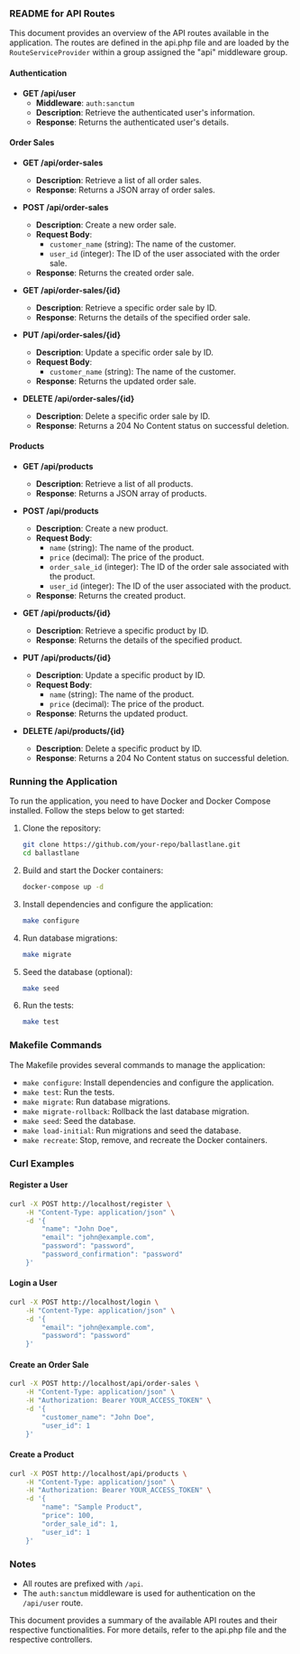 ### README for API Routes

This document provides an overview of the API routes available in the application. The routes are defined in the api.php file and are loaded by the `RouteServiceProvider` within a group assigned the "api" middleware group.

#### Authentication

- **GET /api/user**
  - **Middleware**: `auth:sanctum`
  - **Description**: Retrieve the authenticated user's information.
  - **Response**: Returns the authenticated user's details.

#### Order Sales

- **GET /api/order-sales**
  - **Description**: Retrieve a list of all order sales.
  - **Response**: Returns a JSON array of order sales.

- **POST /api/order-sales**
  - **Description**: Create a new order sale.
  - **Request Body**:
    - `customer_name` (string): The name of the customer.
    - `user_id` (integer): The ID of the user associated with the order sale.
  - **Response**: Returns the created order sale.

- **GET /api/order-sales/{id}**
  - **Description**: Retrieve a specific order sale by ID.
  - **Response**: Returns the details of the specified order sale.

- **PUT /api/order-sales/{id}**
  - **Description**: Update a specific order sale by ID.
  - **Request Body**:
    - `customer_name` (string): The name of the customer.
  - **Response**: Returns the updated order sale.

- **DELETE /api/order-sales/{id}**
  - **Description**: Delete a specific order sale by ID.
  - **Response**: Returns a 204 No Content status on successful deletion.

#### Products

- **GET /api/products**
  - **Description**: Retrieve a list of all products.
  - **Response**: Returns a JSON array of products.

- **POST /api/products**
  - **Description**: Create a new product.
  - **Request Body**:
    - `name` (string): The name of the product.
    - `price` (decimal): The price of the product.
    - `order_sale_id` (integer): The ID of the order sale associated with the product.
    - `user_id` (integer): The ID of the user associated with the product.
  - **Response**: Returns the created product.

- **GET /api/products/{id}**
  - **Description**: Retrieve a specific product by ID.
  - **Response**: Returns the details of the specified product.

- **PUT /api/products/{id}**
  - **Description**: Update a specific product by ID.
  - **Request Body**:
    - `name` (string): The name of the product.
    - `price` (decimal): The price of the product.
  - **Response**: Returns the updated product.

- **DELETE /api/products/{id}**
  - **Description**: Delete a specific product by ID.
  - **Response**: Returns a 204 No Content status on successful deletion.

### Running the Application

To run the application, you need to have Docker and Docker Compose installed. Follow the steps below to get started:

1. Clone the repository:
    ```sh
    git clone https://github.com/your-repo/ballastlane.git
    cd ballastlane
    ```

2. Build and start the Docker containers:
    ```sh
    docker-compose up -d
    ```

3. Install dependencies and configure the application:
    ```sh
    make configure
    ```

4. Run database migrations:
    ```sh
    make migrate
    ```

5. Seed the database (optional):
    ```sh
    make seed
    ```

6. Run the tests:
    ```sh
    make test
    ```

### Makefile Commands

The Makefile provides several commands to manage the application:

- `make configure`: Install dependencies and configure the application.
- `make test`: Run the tests.
- `make migrate`: Run database migrations.
- `make migrate-rollback`: Rollback the last database migration.
- `make seed`: Seed the database.
- `make load-initial`: Run migrations and seed the database.
- `make recreate`: Stop, remove, and recreate the Docker containers.

### Curl Examples

#### Register a User
```sh
curl -X POST http://localhost/register \
    -H "Content-Type: application/json" \
    -d '{
        "name": "John Doe",
        "email": "john@example.com",
        "password": "password",
        "password_confirmation": "password"
    }'
```

#### Login a User
```sh
curl -X POST http://localhost/login \
    -H "Content-Type: application/json" \
    -d '{
        "email": "john@example.com",
        "password": "password"
    }'
```

#### Create an Order Sale
```sh
curl -X POST http://localhost/api/order-sales \
    -H "Content-Type: application/json" \
    -H "Authorization: Bearer YOUR_ACCESS_TOKEN" \
    -d '{
        "customer_name": "John Doe",
        "user_id": 1
    }'
```

#### Create a Product
```sh
curl -X POST http://localhost/api/products \
    -H "Content-Type: application/json" \
    -H "Authorization: Bearer YOUR_ACCESS_TOKEN" \
    -d '{
        "name": "Sample Product",
        "price": 100,
        "order_sale_id": 1,
        "user_id": 1
    }'
```

### Notes

- All routes are prefixed with `/api`.
- The `auth:sanctum` middleware is used for authentication on the `/api/user` route.

This document provides a summary of the available API routes and their respective functionalities. For more details, refer to the api.php file and the respective controllers.